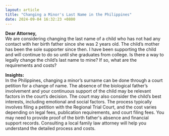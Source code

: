 ```yaml
---
layout: article
title: "Changing a Minor's Last Name in the Philippines"
date: 2024-09-04 16:32:23 +0800
---
```


<p><strong>Dear Attorney,</strong><br>We are considering changing the last name of a child who has not had any contact with her birth father since she was 2 years old. The child’s mother has been the sole supporter since then. I have been supporting the child and will continue to do so until she graduates from college. Is there a way to legally change the child’s last name to mine? If so, what are the requirements and costs?</p><p><strong>Insights:</strong><br>In the Philippines, changing a minor’s surname can be done through a court petition for a change of name. The absence of the biological father’s involvement and your continuous support of the child may be relevant factors in the court’s decision. The court may also consider the child’s best interests, including emotional and social factors. The process typically involves filing a petition with the Regional Trial Court, and the cost varies depending on legal fees, publication requirements, and court filing fees. You may need to provide proof of the birth father's absence and financial support records. Consulting a local family law attorney will help you understand the detailed process and costs.</p>